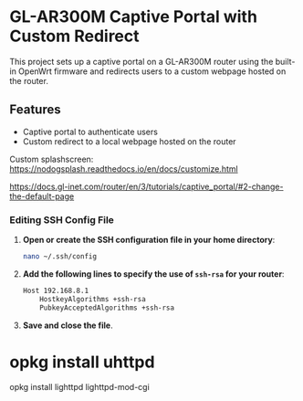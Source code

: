# GL-AR300M Captive Portal with Custom Redirect

This project sets up a captive portal on a GL-AR300M router using the built-in OpenWrt firmware and redirects users to a custom webpage hosted on the router.

## Features
- Captive portal to authenticate users
- Custom redirect to a local webpage hosted on the router


Custom splashscreen:
https://nodogsplash.readthedocs.io/en/docs/customize.html

https://docs.gl-inet.com/router/en/3/tutorials/captive_portal/#2-change-the-default-page


### Editing SSH Config File

1. **Open or create the SSH configuration file in your home directory**:
    ```sh
    nano ~/.ssh/config
    ```

2. **Add the following lines to specify the use of `ssh-rsa` for your router**:
    ```sh
    Host 192.168.8.1
        HostkeyAlgorithms +ssh-rsa
        PubkeyAcceptedAlgorithms +ssh-rsa
    ```

3. **Save and close the file**.


# opkg install uhttpd
opkg install lighttpd lighttpd-mod-cgi